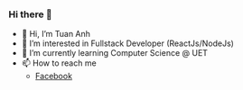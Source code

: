 ### Hi there 👋

- 👋 Hi, I’m Tuan Anh
- 👀 I’m interested in Fullstack Developer (ReactJs/NodeJs)
- 🌱 I’m currently learning Computer Science @ UET
- 📫 How to reach me 
  - [Facebook](https://www.facebook.com/SoNguyenTo216)
